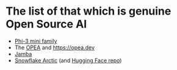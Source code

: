 # The list of that which is genuine Open Source AI

- [Phi-3 mini family](https://huggingface.co/microsoft/Phi-3-mini-4k-instruct)
- The [OPEA](https://github.com/opea-project) and https://opea.dev
- [Jamba](https://huggingface.co/ai21labs/Jamba-v0.1/tree/main)
- [Snowflake Arctic](https://github.com/Snowflake-Labs/snowflake-arctic) (and [Hugging Face repo](https://huggingface.co/Snowflake/snowflake-arctic-instruct))
